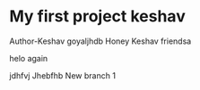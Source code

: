# My first project keshav
Author-Keshav goyaljhdb
Honey Keshav friendsa

helo again

jdhfvj
Jhebfhb
New branch 1

